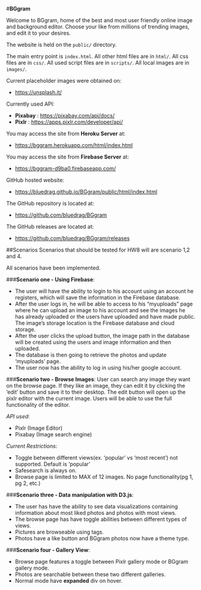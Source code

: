 #__BGgram__

Welcome to BGgram, home of the best and most user friendly online image
and background editor. Choose your like from millions of trending images, 
and edit it to your desires.

The website is held on the `public/` directory. 

The main entry point is `index.html`.
All other html files are in `html/`.
All css files are in `css/`.
All used script files are in `scripts/`.
All local images are in `images/`.

Current placeholder images were obtained on:
* https://unsplash.it/

Currently used API:
* __Pixabay__ : https://pixabay.com/api/docs/ 
* __Pixlr__ : https://apps.pixlr.com/developer/api/

You may access the site from __Heroku Server__ at:
* https://bggram.herokuapp.com/html/index.html 

You may access the site from __Firebase Server__ at:
* https://bggram-d9ba0.firebaseapp.com/

GitHub hosted website:
* https://bluedrag.github.io/BGgram/public/html/index.html 

The GitHub repository is located at:
* https://github.com/bluedrag/BGgram

The GitHub releases are located at:
* https://github.com/bluedrag/BGgram/releases


##Scenarios 
Scenarios that should be tested for HW8 will are scenario 1,2 and 4.

All scenarios have been implemented.

###__Scenario one - Using Firebase__: 
* The user will have the ability to login to his account using an account he registers, which will save the information in the Firebase database.
* After the user logs in, he will be able to access to his “myuploads” page where he can upload an image to his account and see the images he has already uploaded or the users have uploaded and have made public. The image’s storage location is the Firebase database and cloud storage.
* After the user clicks the upload button, the image path in the database will be created using the users and image information and then uploaded.
* The database is then going to retrieve the photos and update ‘myuploads’ page.
* The user now has the ability to log in using his/her google account.

###__Scenario two - Browse Images__:
User can search any image they want on the browse page. If they like an image, they can edit it by clicking the ‘edit’ button and save it to their desktop. The edit button will open up the pixlr editor with the current image. Users will be able to use the full functionality of the editor.

*API used*:
* Pixlr (Image Editor)
* Pixabay (Image search engine)

*Current Restrictions*:
* Toggle between different views(ex. ‘popular’ vs ‘most recent’) not supported. Default is ‘popular’
* Safesearch is always on.
* Browse page is limited to MAX of 12 images. No page functionality(pg 1, pg 2, etc.)

###__Scenario three - Data manipulation with D3.js__:
* The user has have the ability to see data visualizations containing information about most liked photos and photos with most views.
* The browse page has have toggle abilities between different types of views.
* Pictures are browseable using tags.
* Photos have a like button and BGgram photos now have a theme type.

###__Scenario four - Gallery View__:
* Browse page features a toggle between Pixlr gallery mode or BGgram gallery mode.
* Photos are searchable between these two different galleries. 
* Normal mode have __expanded__ div on hover.

